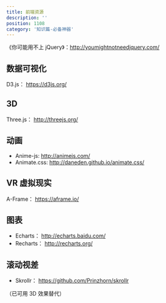 ```yaml
---
title: 前端资源
description: ''
position: 1108
category: '知识篇-必备神器'
---
```


《你可能用不上 jQuery》：<http://youmightnotneedjquery.com/>

## 数据可视化

D3.js： <https://d3js.org/>

## 3D

Three.js： <http://threejs.org/>

## 动画

- Anime-js: <http://animejs.com/>
- Animate.css: <http://daneden.github.io/animate.css/>

## VR 虚拟现实

A-Frame： <https://aframe.io/>

## 图表

* Echarts： <http://echarts.baidu.com/>
* Recharts： <http://recharts.org/>

## 滚动视差

* Skrollr： <https://github.com/Prinzhorn/skrollr>

（已可用 3D 效果替代）
